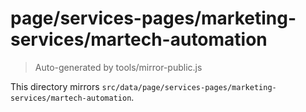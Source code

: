 # page/services-pages/marketing-services/martech-automation

> Auto-generated by tools/mirror-public.js

This directory mirrors `src/data/page/services-pages/marketing-services/martech-automation`.
